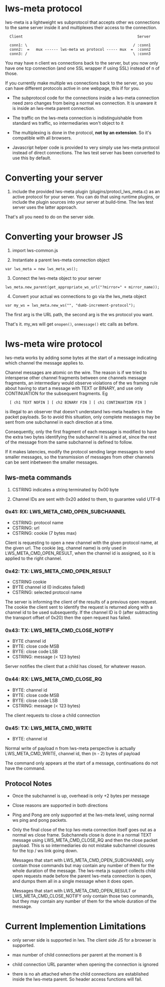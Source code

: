 # lws-meta protocol

lws-meta is a lightweight ws subprotocol that accepts other ws connections
to the same server inside it and multiplexes their access to the connection.

```
  Client                                                    Server
 
  conn1: \                                                / :conn1
  conn2:  =   mux ------ lws-meta ws protocol ----- mux  =  :conn2
  conn3: /                                                \ :conn3
```

You may have n client ws connections back to the server, but you now
only have one tcp connection (and one SSL wrapper if using SSL) instead
of n of those.

If you currently make multiple ws connections back to the server, so you
can have different protocols active in one webpage, this if for you.

 - The subprotocol code for the connections inside a lws-meta connection
   need zero changes from being a normal ws connection.  It is unaware
   it is inside an lws-meta parent connection.

 - The traffic on the lws-meta connection is indistinguishable from
   standard ws traffic, so intermediaries won't object to it

 - The multiplexing is done in the protocol, **not by an extension**.  So
   it's compatible with all browsers.

 - Javascript helper code is provided to very simply use lws-meta
   protocol instead of direct connections.  The lws test server has
   been converted to use this by default.

# Converting your server

1) include the provided lws-meta plugin (plugins/protocl_lws_meta.c) as an
active protocol for your server.  You can do that using runtime plugins, or
include the plugin sources into your server at build-time.  The lws test
server uses the latter approach.

That's all you need to do on the server side.

# Converting your browser JS

1) import lws-common.js

2) Instantiate a parent lws-meta connection object

```
var lws_meta = new lws_meta_ws();
```

3) Connect the lws-meta object to your server

```
lws_meta.new_parent(get_appropriate_ws_url("?mirror=" + mirror_name));
```

4) Convert your actual ws connections to go via the lws_meta object

```
var my_ws = lws_meta.new_ws("", "dumb-increment-protocol");
```

The first arg is the URL path, the second arg is the ws protocol you want.

That's it.  my_ws will get `onopen()`, `onmessage()` etc calls as before.

# lws-meta wire protocol

lws-meta works by adding some bytes at the start of a message indicating
which channel the message applies to.

Channel messages are atomic on the wire.  The reason is if we tried to
intersperse other channel fragments between one channels message fragments,
an intermediary would observe violations of the ws framing rule about
having to start a message with TEXT or BINARY, and use only CONTINUATION
for the subsequent fragments.  Eg

```
  [ ch1 TEXT NOFIN ] [ ch2 BINARY FIN ] [ ch1 CONTINUATION FIN ]
```

is illegal to an observer that doesn't understand lws-meta headers in the
packet payloads.  So to avoid this situation, only complete messages may
be sent from one subchannel in each direction at a time.

Consequently, only the first fragment of each message is modified to
have the extra two bytes identifying the subchannel it is aimed at, since
the rest of the message from the same subchannel is defined to follow.

If it makes latencies, modify the protocol sending large messages to
send smaller messages, so the transmission of messages from other channels
can be sent inbetween the smaller messages.

## lws-meta commands

1) CSTRING indicates a string terminated by 0x00 byte

2) Channel IDs are sent with 0x20 added to them, to guarantee valid UTF-8

### 0x41: RX: LWS_META_CMD_OPEN_SUBCHANNEL

   - CSTRING: protocol name
   - CSTRING: url
   - CSTRING: cookie (7 bytes max)

Client is requesting to open a new channel with the given protocol name,
at the given url.  The cookie (eg, channel name) is only used in
LWS_META_CMD_OPEN_RESULT, when the channel id is assigned, so it is
applied to the right channel.

### 0x42: TX: LWS_META_CMD_OPEN_RESULT

   - CSTRING cookie
   - BYTE channel id (0 indicates failed)
   - CSTRING: selected protocol name

The server is informing the client of the results of a previous
open request.  The cookie the client sent to identify the request
is returned along with a channel id to be used subsequently.  If
the channel ID is 0 (after subtracting the transport offset of
0x20) then the open request has failed.

### 0x43: TX: LWS_META_CMD_CLOSE_NOTIFY

   - BYTE channel id
   - BYTE: close code MSB
   - BYTE: close code LSB
   - CSTRING: message (< 123 bytes)

Server notifies the client that a child has closed, for whatever reason.

### 0x44: RX: LWS_META_CMD_CLOSE_RQ
   - BYTE: channel id
   - BYTE: close code MSB
   - BYTE: close code LSB
   - CSTRING: message (< 123 bytes)

The client requests to close a child connection

### 0x45: TX: LWS_META_CMD_WRITE

   - BYTE: channel id

Normal write of payload n from lws-meta perspective is actually
LWS_META_CMD_WRITE, channel id, then (n - 2) bytes of payload

The command only appears at the start of a message, continuations do
not have the command.

## Protocol Notes

 - Once the subchannel is up, overhead is only +2 bytes per message

 - Close reasons are supported in both directions

 - Ping and Pong are only supported at the lws-meta level, using normal ws ping and pong packets.

 - Only the final close of the tcp lws-meta connection itself goes out as
   a normal ws close frame.  Subchannels close is done in a normal TEXT
   message using LWS_META_CMD_CLOSE_RQ and then the close packet payload.
   This is so intermediaries do not mistake subchannel closures for the
   tcp / ws link going down.

   Messages that start with LWS_META_CMD_OPEN_SUBCHANNEL only contain those
   commands but may contain any number of them for the whole duration of the
   message.  The lws-meta js support collects child open requests made before
   the parent lws-meta connection is open, and dumps them all in a single
   message when it does open.

   Messages that start with LWS_META_CMD_OPEN_RESULT or LWS_META_CMD_CLOSE_NOTIFY
   only contain those two commands, but they may contain any number of them
   for the whole duration of the message.


# Current Implemention Limitations

 - only server side is supported in lws.  The client side JS for
   a browser is supported.

 - max number of child connections per parent at the moment is 8

 - child connection URL paramter when opening the connection is
   ignored

 - there is no ah attached when the child connections are
   established inside the lws-meta parent.  So header access
   functions will fail.

